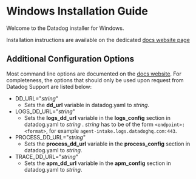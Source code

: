 # Windows Installation Guide

Welcome to the Datadog installer for Windows.

Installation instructions are available on the dedicated [docs website page](https://docs.datadoghq.com/agent/basic_agent_usage/windows/?tab=agentv6#installation)

## Additional Configuration Options

Most command line options are documented on the [docs website](https://docs.datadoghq.com/agent/basic_agent_usage/windows/?tab=agentv6#command-line). For completeness, the options that should only be used upon request from Datadog Support are listed below:
* DD_URL="_string_"
  * Sets the **dd_url** variable in datadog.yaml to _string_.
* LOGS_DD_URL="_string_"
  * Sets the **logs_dd_url** variable in the **logs_config** section in datadog.yaml to _string_ . _string_ has to be of the form `<endpoint>:<format>`, for example `agent-intake.logs.datadoghq.com:443`.
* PROCESS_DD_URL="_string_"
  * Sets the **process_dd_url** variable in the **process_config** section in datadog.yaml to _string_. 
* TRACE_DD_URL="_string_"
  * Sets the **apm_dd_url** variable in the **apm_config** section in datadog.yaml to _string_. 
